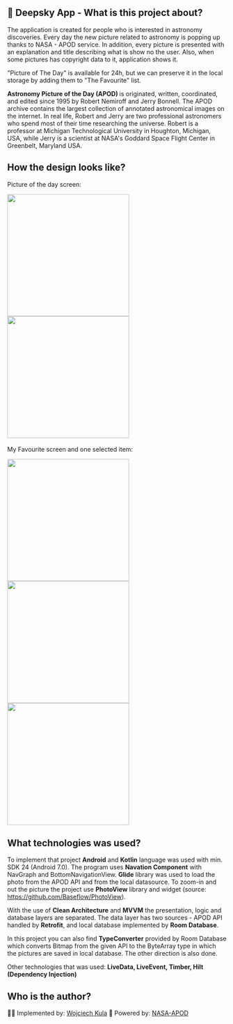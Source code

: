 ## 🚀 Deepsky App - What is this project about?

The application is created for people who is interested in astronomy discoveries. Every day the new picture related to astronomy is popping up thanks to NASA - APOD service. In addition, every picture is presented with an explanation and title describing what is show no the user. Also, when some pictures has copyright data to it, application shows it.

"Picture of The Day" is available for 24h, but we can preserve it in the local storage by adding them to "The Favourite" list.

<b>Astronomy Picture of the Day (APOD) </b> is originated, written, coordinated, and edited since 1995 by Robert Nemiroff and Jerry Bonnell. The APOD archive contains the largest collection of annotated astronomical images on the internet. In real life, Robert and Jerry are two professional astronomers who spend most of their time researching the universe. Robert is a professor at Michigan Technological University in Houghton, Michigan, USA, while Jerry is a scientist at NASA's Goddard Space Flight Center in Greenbelt, Maryland USA.

## How the design looks like?

Picture of the day screen:

<img src="https://user-images.githubusercontent.com/45050205/157853432-719c282b-2e7d-47e3-9d29-f6aefa767876.jpg" width="280">
<img src="https://user-images.githubusercontent.com/45050205/157853439-281bf1d0-0aa5-402c-90a7-b31a18669c6e.jpg" width="280">&nbsp; &nbsp;<br>

My Favourite screen and one selected item:

<img src="https://user-images.githubusercontent.com/45050205/157853465-68d3fb8b-5e08-4663-9ead-60f245cd6eea.jpg" width="280">
<img src="https://user-images.githubusercontent.com/45050205/157853473-750ef72e-a5e3-404b-b997-71d472784652.jpg" width="280">
<img src="https://user-images.githubusercontent.com/45050205/157853484-b6bc93a0-a58c-404f-ba81-54436205d971.jpg" width="280">

## What technologies was used?

To implement that project **Android** and **Kotlin** language was used with min. SDK 24 (Android 7.0). The program uses **Navation Component** with NavGraph and BottomNavigationView. **Glide** library was used to load the photo from the APOD API and from the local datasource. To zoom-in and out the picture the project use **PhotoView** library and widget (source: https://github.com/Baseflow/PhotoView).

With the use of  **Clean Architecture** and  **MVVM** the presentation, logic and database layers are separated. The data layer has two sources - APOD API handled by **Retrofit**, and local database implemented by **Room Database**.

In this project you can also find **TypeConverter** provided by Room Database which converts Bitmap from the given API to the ByteArray type in which the pictures are saved in local database. The other direction is also done.

Other technologies that was used: **LiveData, LiveEvent, Timber, Hilt (Dependency Injection)**

## Who is the author?

👨‍💻 Implemented by: [Wojciech Kula]
🌌 Powered by: [NASA-APOD]

[NASA-APOD]: <https://apod.nasa.gov/apod/>
[Wojciech Kula]: <https://www.linkedin.com/in/wojciechkula/>